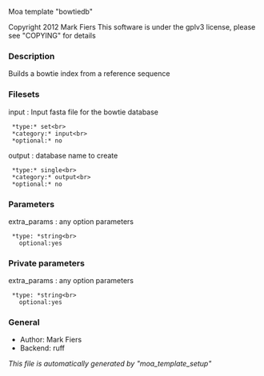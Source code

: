 
Moa template "bowtiedb"

Copyright 2012 Mark Fiers
This software is under the gplv3 license, please see "COPYING" for details



### Description

Builds a bowtie index from a reference sequence

### Filesets

input
:    Input fasta file for the bowtie database

     *type:* set<br>
     *category:* input<br>
     *optional:* no

output
:    database name to create

     *type:* single<br>
     *category:* output<br>
     *optional:* no



### Parameters

extra_params
:    any option parameters

     *type: *string<br>
       optional:yes



### Private parameters

extra_params
:    any option parameters

     *type: *string<br>
       optional:yes



### General

* Author: Mark Fiers
* Backend: ruff

*This file is automatically generated by "moa_template_setup"*